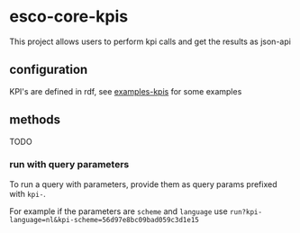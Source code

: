 # esco-core-kpis

This project allows users to perform kpi calls and get the results as json-api

## configuration
KPI's are defined in rdf, see [examples-kpis](example-kpis.ttl) for some examples

## methods
TODO

### run with query parameters
To run a query with parameters, provide them as query params prefixed with `kpi-`.

For example if the parameters are `scheme` and `language` use `run?kpi-language=nl&kpi-scheme=56d97e8bc09bad059c3d1e15`
